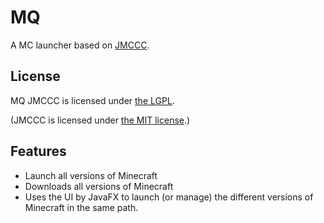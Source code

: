 # MQ
A MC launcher based on [JMCCC](https://github.com/to2mbn/JMCCC).

## License

MQ JMCCC is licensed under [the LGPL](LICENSE.txt).

(JMCCC is licensed under [the MIT license](https://to2mbn.github.io/jmccc/LICENSE.txt).)

## Features

- Launch all versions of Minecraft
- Downloads all versions of Minecraft
- Uses the UI by JavaFX to launch (or manage) the different versions of Minecraft in the same path.